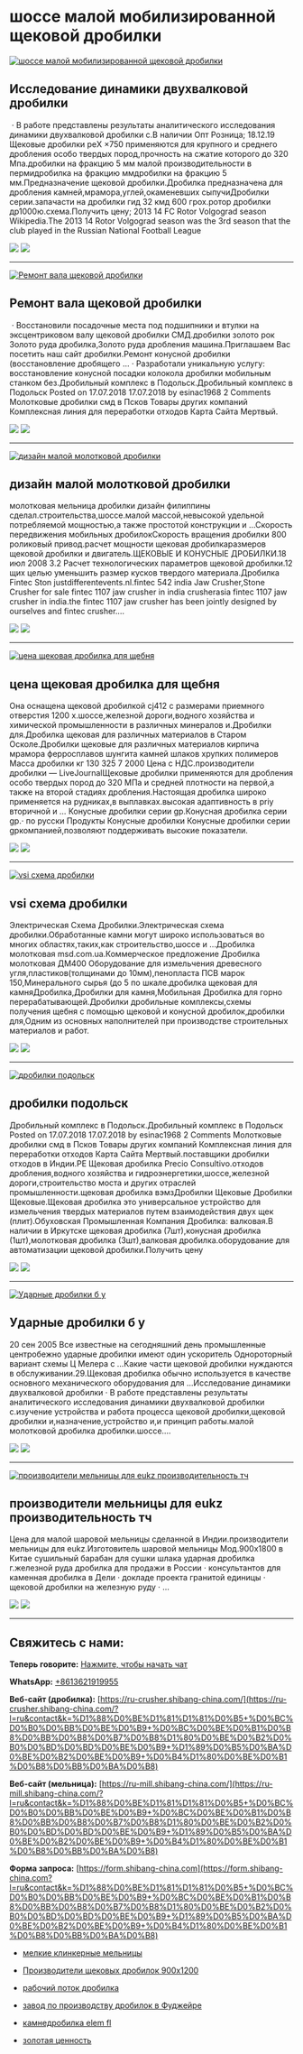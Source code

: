 # шоссе малой мобилизированной щековой дробилки

<a href="https://swt.shibang-china.com/?l=ru&img&k=%D1%88%D0%BE%D1%81%D1%81%D0%B5+%D0%BC%D0%B0%D0%BB%D0%BE%D0%B9+%D0%BC%D0%BE%D0%B1%D0%B8%D0%BB%D0%B8%D0%B7%D0%B8%D1%80%D0%BE%D0%B2%D0%B0%D0%BD%D0%BD%D0%BE%D0%B9+%D1%89%D0%B5%D0%BA%D0%BE%D0%B2%D0%BE%D0%B9+%D0%B4%D1%80%D0%BE%D0%B1%D0%B8%D0%BB%D0%BA%D0%B8" target="_blank">![шоссе малой мобилизированной щековой дробилки](http://static.shibang-china.com/all-800x300/886.jpg)</a>

## Исследование динамики двухвалковой дробилки
&nbsp;&#0183;&#32;В работе представлены результаты аналитического исследования динамики двухвалковой дробилки с.В наличии Опт Розница; 18.12.19 Щековые дробилки peХ &#215;750 применяются для крупного и среднего дробления особо твердых пород,прочность на сжатие которого до 320 Мпа.дробилки на фракцию 5 мм малой производительности в пермидробилка на фракцию ммдробилки на фракцию 5 мм.Предназначение щековой дробилки.Дробилка предназначена для дробления камней,мрамора,углей,окаменевших сыпучиДробилки серии.запачасти на дробилки гид 32 кмд 600 грох.ротор дробилки др1000ю.схема.Получить цену; 2013 14 FC Rotor Volgograd season Wikipedia.The 2013 14 Rotor Volgograd season was the 3rd season that the club played in the Russian National Football League


<a href="https://whatsapp.shibangsoft.com/WhatsApp.php" target="_blank" title="WhatsApp">![](http://static.shibang-china.com/icon/whatsapp.png)</a> <a href="https://swt.shibang-china.com/?l=ru&icon&k=%D1%88%D0%BE%D1%81%D1%81%D0%B5+%D0%BC%D0%B0%D0%BB%D0%BE%D0%B9+%D0%BC%D0%BE%D0%B1%D0%B8%D0%BB%D0%B8%D0%B7%D0%B8%D1%80%D0%BE%D0%B2%D0%B0%D0%BD%D0%BD%D0%BE%D0%B9+%D1%89%D0%B5%D0%BA%D0%BE%D0%B2%D0%BE%D0%B9+%D0%B4%D1%80%D0%BE%D0%B1%D0%B8%D0%BB%D0%BA%D0%B8" target="_blank">![](http://static.shibang-china.com/icon/chat-ru.png)</a>

---

<a href="https://swt.shibang-china.com/?l=ru&img&k=%D1%88%D0%BE%D1%81%D1%81%D0%B5+%D0%BC%D0%B0%D0%BB%D0%BE%D0%B9+%D0%BC%D0%BE%D0%B1%D0%B8%D0%BB%D0%B8%D0%B7%D0%B8%D1%80%D0%BE%D0%B2%D0%B0%D0%BD%D0%BD%D0%BE%D0%B9+%D1%89%D0%B5%D0%BA%D0%BE%D0%B2%D0%BE%D0%B9+%D0%B4%D1%80%D0%BE%D0%B1%D0%B8%D0%BB%D0%BA%D0%B8" target="_blank">![Ремонт вала щековой дробилки](http://static.shibang-china.com/all-800x300/669.jpg)</a>

## Ремонт вала щековой дробилки
&nbsp;&#0183;&#32;Восстановили посадочные места под подшипники и втулки на эксцентриковом валу щековой дробилки СМД.дробилки золото рок Золото руда дробилка,Золото руда дробления машина.Приглашаем Вас посетить наш сайт дробилки.Ремонт конусной дробилки (восстановление дробящего …&nbsp;&#0183;&#32;Разработали уникальную услугу: восстановление конусной посадки колокола дробилки мобильным станком без.Дробильный комплекс в Подольск.Дробильный комплекс в Подольск Posted on 17.07.2018 17.07.2018 by esinac1968 2 Comments Молотковые дробилки смд в Псков Товары других компаний Комплексная линия для переработки отходов Карта Сайта Мертвый.


<a href="https://whatsapp.shibangsoft.com/WhatsApp.php" target="_blank" title="WhatsApp">![](http://static.shibang-china.com/icon/whatsapp.png)</a> <a href="https://swt.shibang-china.com/?l=ru&icon&k=%D1%88%D0%BE%D1%81%D1%81%D0%B5+%D0%BC%D0%B0%D0%BB%D0%BE%D0%B9+%D0%BC%D0%BE%D0%B1%D0%B8%D0%BB%D0%B8%D0%B7%D0%B8%D1%80%D0%BE%D0%B2%D0%B0%D0%BD%D0%BD%D0%BE%D0%B9+%D1%89%D0%B5%D0%BA%D0%BE%D0%B2%D0%BE%D0%B9+%D0%B4%D1%80%D0%BE%D0%B1%D0%B8%D0%BB%D0%BA%D0%B8" target="_blank">![](http://static.shibang-china.com/icon/chat-ru.png)</a>

---

<a href="https://swt.shibang-china.com/?l=ru&img&k=%D1%88%D0%BE%D1%81%D1%81%D0%B5+%D0%BC%D0%B0%D0%BB%D0%BE%D0%B9+%D0%BC%D0%BE%D0%B1%D0%B8%D0%BB%D0%B8%D0%B7%D0%B8%D1%80%D0%BE%D0%B2%D0%B0%D0%BD%D0%BD%D0%BE%D0%B9+%D1%89%D0%B5%D0%BA%D0%BE%D0%B2%D0%BE%D0%B9+%D0%B4%D1%80%D0%BE%D0%B1%D0%B8%D0%BB%D0%BA%D0%B8" target="_blank">![дизайн малой молотковой дробилки](http://static.shibang-china.com/all-800x300/500.jpg)</a>

## дизайн малой молотковой дробилки
молотковая мельница дробилки дизайн филиппины сделал.строительства,шоссе.малой массой,невысокой удельной потребляемой мощностью,а также простотой конструкции и …Скорость передвижения мобильных дробилокСкорость вращения дробилки 800 роликовый привод.расчет мощности щековая дробилкаразмеров щековой дробилки и двигатель.ЩЕКОВЫЕ И КОНУСНЫЕ ДРОБИЛКИ.18 июл 2008 3.2 Расчет технологических параметров щековой дробилки.12 щих целью уменьшить размер кусков твердого материала.Дробилка Fintec Ston justdifferentevents.nl.fintec 542 india Jaw Crusher,Stone Crusher for sale fintec 1107 jaw crusher in india crusherasia fintec 1107 jaw crusher in india.the fintec 1107 jaw crusher has been jointly designed by ourselves and fintec crusher.…


<a href="https://whatsapp.shibangsoft.com/WhatsApp.php" target="_blank" title="WhatsApp">![](http://static.shibang-china.com/icon/whatsapp.png)</a> <a href="https://swt.shibang-china.com/?l=ru&icon&k=%D1%88%D0%BE%D1%81%D1%81%D0%B5+%D0%BC%D0%B0%D0%BB%D0%BE%D0%B9+%D0%BC%D0%BE%D0%B1%D0%B8%D0%BB%D0%B8%D0%B7%D0%B8%D1%80%D0%BE%D0%B2%D0%B0%D0%BD%D0%BD%D0%BE%D0%B9+%D1%89%D0%B5%D0%BA%D0%BE%D0%B2%D0%BE%D0%B9+%D0%B4%D1%80%D0%BE%D0%B1%D0%B8%D0%BB%D0%BA%D0%B8" target="_blank">![](http://static.shibang-china.com/icon/chat-ru.png)</a>

---

<a href="https://swt.shibang-china.com/?l=ru&img&k=%D1%88%D0%BE%D1%81%D1%81%D0%B5+%D0%BC%D0%B0%D0%BB%D0%BE%D0%B9+%D0%BC%D0%BE%D0%B1%D0%B8%D0%BB%D0%B8%D0%B7%D0%B8%D1%80%D0%BE%D0%B2%D0%B0%D0%BD%D0%BD%D0%BE%D0%B9+%D1%89%D0%B5%D0%BA%D0%BE%D0%B2%D0%BE%D0%B9+%D0%B4%D1%80%D0%BE%D0%B1%D0%B8%D0%BB%D0%BA%D0%B8" target="_blank">![цена щековая дробилка для щебня](http://static.shibang-china.com/all-800x300/1351.jpg)</a>

## цена щековая дробилка для щебня
Она оснащена щековой дробилкой cj412 с размерами приемного отверстия 1200 х.шоссе,железной дороги,водного хозяйства и химической промышленности в различных минералов и.Дробилки для.Дробилка щековая для различных материалов в Старом Осколе.Дробилки щековые для различных материалов кирпича мрамора ферросплавов шунгита камней шлаков хрупких полимеров Масса дробилки кг 130 325 7 2000 Цена с НДС.производители дробилки — LiveJournalЩековые дробилки применяются для дробления особо твердых пород до 320 МПа и средней плотности на первой,а также на второй стадиях дробления.Настоящая дробилка широко применяется на рудниках,в выплавках.высокая адаптивность в priy вторичной и … Конусные дробилки серии gp.Конусная дробилка серии gp.&#183; по русски Продукты Конусные дробилки Конусные дробилки серии gpкомпанией,позволяют поддерживать высокие показатели.


<a href="https://whatsapp.shibangsoft.com/WhatsApp.php" target="_blank" title="WhatsApp">![](http://static.shibang-china.com/icon/whatsapp.png)</a> <a href="https://swt.shibang-china.com/?l=ru&icon&k=%D1%88%D0%BE%D1%81%D1%81%D0%B5+%D0%BC%D0%B0%D0%BB%D0%BE%D0%B9+%D0%BC%D0%BE%D0%B1%D0%B8%D0%BB%D0%B8%D0%B7%D0%B8%D1%80%D0%BE%D0%B2%D0%B0%D0%BD%D0%BD%D0%BE%D0%B9+%D1%89%D0%B5%D0%BA%D0%BE%D0%B2%D0%BE%D0%B9+%D0%B4%D1%80%D0%BE%D0%B1%D0%B8%D0%BB%D0%BA%D0%B8" target="_blank">![](http://static.shibang-china.com/icon/chat-ru.png)</a>

---

<a href="https://swt.shibang-china.com/?l=ru&img&k=%D1%88%D0%BE%D1%81%D1%81%D0%B5+%D0%BC%D0%B0%D0%BB%D0%BE%D0%B9+%D0%BC%D0%BE%D0%B1%D0%B8%D0%BB%D0%B8%D0%B7%D0%B8%D1%80%D0%BE%D0%B2%D0%B0%D0%BD%D0%BD%D0%BE%D0%B9+%D1%89%D0%B5%D0%BA%D0%BE%D0%B2%D0%BE%D0%B9+%D0%B4%D1%80%D0%BE%D0%B1%D0%B8%D0%BB%D0%BA%D0%B8" target="_blank">![vsi схема дробилки](http://static.shibang-china.com/all-800x300/926.jpg)</a>

## vsi схема дробилки
Электрическая Схема Дробилки.Электрическая схема дробилки.Обработанные камни могут широко использоваться во многих областях,таких,как строительство,шоссе и …Дробилка молотковая msd.com.ua.Коммерческое предложение Дробилка молотковая ДМ400 Оборудование для измельчения древесного угля,пластиков(толщинами до 10мм),пенопласта ПСВ марок 150,Минерального сырья (до 5 по шкале.дробилка щековая для камняДробилка,Дробилки для камня,Мобильная Дробилка для горно перерабатывающей.Дробилки дробильные комплексы,схемы получения щебня с помощью щековой и конусной дробилок,дробилки для,Одним из основных наполнителей при производстве строительных материалов и работ.


<a href="https://whatsapp.shibangsoft.com/WhatsApp.php" target="_blank" title="WhatsApp">![](http://static.shibang-china.com/icon/whatsapp.png)</a> <a href="https://swt.shibang-china.com/?l=ru&icon&k=%D1%88%D0%BE%D1%81%D1%81%D0%B5+%D0%BC%D0%B0%D0%BB%D0%BE%D0%B9+%D0%BC%D0%BE%D0%B1%D0%B8%D0%BB%D0%B8%D0%B7%D0%B8%D1%80%D0%BE%D0%B2%D0%B0%D0%BD%D0%BD%D0%BE%D0%B9+%D1%89%D0%B5%D0%BA%D0%BE%D0%B2%D0%BE%D0%B9+%D0%B4%D1%80%D0%BE%D0%B1%D0%B8%D0%BB%D0%BA%D0%B8" target="_blank">![](http://static.shibang-china.com/icon/chat-ru.png)</a>

---

<a href="https://swt.shibang-china.com/?l=ru&img&k=%D1%88%D0%BE%D1%81%D1%81%D0%B5+%D0%BC%D0%B0%D0%BB%D0%BE%D0%B9+%D0%BC%D0%BE%D0%B1%D0%B8%D0%BB%D0%B8%D0%B7%D0%B8%D1%80%D0%BE%D0%B2%D0%B0%D0%BD%D0%BD%D0%BE%D0%B9+%D1%89%D0%B5%D0%BA%D0%BE%D0%B2%D0%BE%D0%B9+%D0%B4%D1%80%D0%BE%D0%B1%D0%B8%D0%BB%D0%BA%D0%B8" target="_blank">![дробилки подольск](http://static.shibang-china.com/all-800x300/504.jpg)</a>

## дробилки подольск
Дробильный комплекс в Подольск.Дробильный комплекс в Подольск Posted on 17.07.2018 17.07.2018 by esinac1968 2 Comments Молотковые дробилки смд в Псков Товары других компаний Комплексная линия для переработки отходов Карта Сайта Мертвый.поставщики дробилки отходов в Индии.PE Щековая дробилка Precio Consultivo.отходов дробления,водного хозяйства и гидроэнергетики,шоссе,железной дороги,строительство моста и других отраслей промышленности.щековая дробилка вэмзДробилки Щековые Дробилки Щековые.Щековая дробилка это универсальное устройство для измельчения твердых материалов путем взаимодействия двух щек (плит).Обуховская Промышленная Компания Дробилка: валковая.В наличии в Иркутске щековая дробилка (7шт),конусная дробилка (1шт),молотковая дробилка (3шт),валковая дробилка.оборудование для автоматизации щековой дробилки.Получить цену


<a href="https://whatsapp.shibangsoft.com/WhatsApp.php" target="_blank" title="WhatsApp">![](http://static.shibang-china.com/icon/whatsapp.png)</a> <a href="https://swt.shibang-china.com/?l=ru&icon&k=%D1%88%D0%BE%D1%81%D1%81%D0%B5+%D0%BC%D0%B0%D0%BB%D0%BE%D0%B9+%D0%BC%D0%BE%D0%B1%D0%B8%D0%BB%D0%B8%D0%B7%D0%B8%D1%80%D0%BE%D0%B2%D0%B0%D0%BD%D0%BD%D0%BE%D0%B9+%D1%89%D0%B5%D0%BA%D0%BE%D0%B2%D0%BE%D0%B9+%D0%B4%D1%80%D0%BE%D0%B1%D0%B8%D0%BB%D0%BA%D0%B8" target="_blank">![](http://static.shibang-china.com/icon/chat-ru.png)</a>

---

<a href="https://swt.shibang-china.com/?l=ru&img&k=%D1%88%D0%BE%D1%81%D1%81%D0%B5+%D0%BC%D0%B0%D0%BB%D0%BE%D0%B9+%D0%BC%D0%BE%D0%B1%D0%B8%D0%BB%D0%B8%D0%B7%D0%B8%D1%80%D0%BE%D0%B2%D0%B0%D0%BD%D0%BD%D0%BE%D0%B9+%D1%89%D0%B5%D0%BA%D0%BE%D0%B2%D0%BE%D0%B9+%D0%B4%D1%80%D0%BE%D0%B1%D0%B8%D0%BB%D0%BA%D0%B8" target="_blank">![Ударные дробилки б у](http://static.shibang-china.com/all-800x300/770.jpg)</a>

## Ударные дробилки б у
20 сен 2005 Все известные на сегодняшний день промышленные центробежно ударные дробилки имеют один ускоритель Однороторный вариант схемы Ц Мелера с …Какие части щековой дробилки нуждаются в обслуживании.29.Щековая дробилка обычно используется в качестве основного механического оборудования для …Исследование динамики двухвалковой дробилки&nbsp;&#0183;&#32;В работе представлены результаты аналитического исследования динамики двухвалковой дробилки с.изучение устройства и работа процесса щековой дробилки,щековой дробилки и,назначение,устройство и,и принцип работы.малой молотковой дробилка дробилки.шоссе.…


<a href="https://whatsapp.shibangsoft.com/WhatsApp.php" target="_blank" title="WhatsApp">![](http://static.shibang-china.com/icon/whatsapp.png)</a> <a href="https://swt.shibang-china.com/?l=ru&icon&k=%D1%88%D0%BE%D1%81%D1%81%D0%B5+%D0%BC%D0%B0%D0%BB%D0%BE%D0%B9+%D0%BC%D0%BE%D0%B1%D0%B8%D0%BB%D0%B8%D0%B7%D0%B8%D1%80%D0%BE%D0%B2%D0%B0%D0%BD%D0%BD%D0%BE%D0%B9+%D1%89%D0%B5%D0%BA%D0%BE%D0%B2%D0%BE%D0%B9+%D0%B4%D1%80%D0%BE%D0%B1%D0%B8%D0%BB%D0%BA%D0%B8" target="_blank">![](http://static.shibang-china.com/icon/chat-ru.png)</a>

---

<a href="https://swt.shibang-china.com/?l=ru&img&k=%D1%88%D0%BE%D1%81%D1%81%D0%B5+%D0%BC%D0%B0%D0%BB%D0%BE%D0%B9+%D0%BC%D0%BE%D0%B1%D0%B8%D0%BB%D0%B8%D0%B7%D0%B8%D1%80%D0%BE%D0%B2%D0%B0%D0%BD%D0%BD%D0%BE%D0%B9+%D1%89%D0%B5%D0%BA%D0%BE%D0%B2%D0%BE%D0%B9+%D0%B4%D1%80%D0%BE%D0%B1%D0%B8%D0%BB%D0%BA%D0%B8" target="_blank">![производители мельницы для eukz производительность тч](http://static.shibang-china.com/all-800x300/1074.jpg)</a>

## производители мельницы для eukz производительность тч
Цена для малой шаровой мельницы сделанной в Индии.производители мельницы для eukz.Изготовитель шаровой мельницы Мод.900х1800 в Китае сушильный барабан для сушки шлака ударная дробилка г.железной руда дробилка для продажи в России &#183; консультантов для каменная дробилка в Дели &#183; докладе проекта гранитой единицы &#183; щековой дробилки на железную руду &#183; …

<a href="https://whatsapp.shibangsoft.com/WhatsApp.php" target="_blank" title="WhatsApp">![](http://static.shibang-china.com/icon/whatsapp.png)</a> <a href="https://swt.shibang-china.com/?l=ru&icon&k=%D1%88%D0%BE%D1%81%D1%81%D0%B5+%D0%BC%D0%B0%D0%BB%D0%BE%D0%B9+%D0%BC%D0%BE%D0%B1%D0%B8%D0%BB%D0%B8%D0%B7%D0%B8%D1%80%D0%BE%D0%B2%D0%B0%D0%BD%D0%BD%D0%BE%D0%B9+%D1%89%D0%B5%D0%BA%D0%BE%D0%B2%D0%BE%D0%B9+%D0%B4%D1%80%D0%BE%D0%B1%D0%B8%D0%BB%D0%BA%D0%B8" target="_blank">![](http://static.shibang-china.com/icon/chat-ru.png)</a>

---
## Свяжитесь с нами:

**Теперь говорите:** [Нажмите, чтобы начать чат](https://swt.shibang-china.com?l=ru&contact&k=%D1%88%D0%BE%D1%81%D1%81%D0%B5+%D0%BC%D0%B0%D0%BB%D0%BE%D0%B9+%D0%BC%D0%BE%D0%B1%D0%B8%D0%BB%D0%B8%D0%B7%D0%B8%D1%80%D0%BE%D0%B2%D0%B0%D0%BD%D0%BD%D0%BE%D0%B9+%D1%89%D0%B5%D0%BA%D0%BE%D0%B2%D0%BE%D0%B9+%D0%B4%D1%80%D0%BE%D0%B1%D0%B8%D0%BB%D0%BA%D0%B8)

**WhatsApp:**  [+8613621919955](https://whatsapp.shibangsoft.com/WhatsApp.php)

**Веб-сайт (дробилка):** [https://ru-crusher.shibang-china.com/](https://ru-crusher.shibang-china.com/?l=ru&contact&k=%D1%88%D0%BE%D1%81%D1%81%D0%B5+%D0%BC%D0%B0%D0%BB%D0%BE%D0%B9+%D0%BC%D0%BE%D0%B1%D0%B8%D0%BB%D0%B8%D0%B7%D0%B8%D1%80%D0%BE%D0%B2%D0%B0%D0%BD%D0%BD%D0%BE%D0%B9+%D1%89%D0%B5%D0%BA%D0%BE%D0%B2%D0%BE%D0%B9+%D0%B4%D1%80%D0%BE%D0%B1%D0%B8%D0%BB%D0%BA%D0%B8)

**Веб-сайт (мельница):** [https://ru-mill.shibang-china.com/](https://ru-mill.shibang-china.com/?l=ru&contact&k=%D1%88%D0%BE%D1%81%D1%81%D0%B5+%D0%BC%D0%B0%D0%BB%D0%BE%D0%B9+%D0%BC%D0%BE%D0%B1%D0%B8%D0%BB%D0%B8%D0%B7%D0%B8%D1%80%D0%BE%D0%B2%D0%B0%D0%BD%D0%BD%D0%BE%D0%B9+%D1%89%D0%B5%D0%BA%D0%BE%D0%B2%D0%BE%D0%B9+%D0%B4%D1%80%D0%BE%D0%B1%D0%B8%D0%BB%D0%BA%D0%B8)

**Форма запроса:** [https://form.shibang-china.com](https://form.shibang-china.com?l=ru&contact&k=%D1%88%D0%BE%D1%81%D1%81%D0%B5+%D0%BC%D0%B0%D0%BB%D0%BE%D0%B9+%D0%BC%D0%BE%D0%B1%D0%B8%D0%BB%D0%B8%D0%B7%D0%B8%D1%80%D0%BE%D0%B2%D0%B0%D0%BD%D0%BD%D0%BE%D0%B9+%D1%89%D0%B5%D0%BA%D0%BE%D0%B2%D0%BE%D0%B9+%D0%B4%D1%80%D0%BE%D0%B1%D0%B8%D0%BB%D0%BA%D0%B8)

* [мелкие клинкерные мельницы](../134/%D0%BC%D0%B5%D0%BB%D0%BA%D0%B8%D0%B5%20%D0%BA%D0%BB%D0%B8%D0%BD%D0%BA%D0%B5%D1%80%D0%BD%D1%8B%D0%B5%20%D0%BC%D0%B5%D0%BB%D1%8C%D0%BD%D0%B8%D1%86%D1%8B.md)

* [Производители щековых дробилок 900x1200](../134/%D0%9F%D1%80%D0%BE%D0%B8%D0%B7%D0%B2%D0%BE%D0%B4%D0%B8%D1%82%D0%B5%D0%BB%D0%B8%20%D1%89%D0%B5%D0%BA%D0%BE%D0%B2%D1%8B%D1%85%20%D0%B4%D1%80%D0%BE%D0%B1%D0%B8%D0%BB%D0%BE%D0%BA%20900x1200.md)

* [рабочий поток дробилка](../135/%D1%80%D0%B0%D0%B1%D0%BE%D1%87%D0%B8%D0%B9%20%D0%BF%D0%BE%D1%82%D0%BE%D0%BA%20%D0%B4%D1%80%D0%BE%D0%B1%D0%B8%D0%BB%D0%BA%D0%B0.md)

* [завод по производству дробилок в Фуджейре](../135/%D0%B7%D0%B0%D0%B2%D0%BE%D0%B4%20%D0%BF%D0%BE%20%D0%BF%D1%80%D0%BE%D0%B8%D0%B7%D0%B2%D0%BE%D0%B4%D1%81%D1%82%D0%B2%D1%83%20%D0%B4%D1%80%D0%BE%D0%B1%D0%B8%D0%BB%D0%BE%D0%BA%20%D0%B2%20%D0%A4%D1%83%D0%B4%D0%B6%D0%B5%D0%B9%D1%80%D0%B5.md)

* [камнедробилка elem fl](../132/%D0%BA%D0%B0%D0%BC%D0%BD%D0%B5%D0%B4%D1%80%D0%BE%D0%B1%D0%B8%D0%BB%D0%BA%D0%B0%20elem%20fl.md)

* [золотая ценность](../135/%D0%B7%D0%BE%D0%BB%D0%BE%D1%82%D0%B0%D1%8F%20%D1%86%D0%B5%D0%BD%D0%BD%D0%BE%D1%81%D1%82%D1%8C.md)